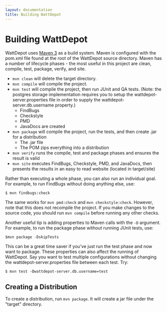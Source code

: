 ```yaml
---
layout: documentation
title: Building WattDepot
---
```

# Building WattDepot

WattDepot uses [Maven 3](http://maven.apache.org/index.html) as a build system. Maven is configured with the pom.xml file found at the root of the WattDepot source directory. Maven has a number of lifecycle phases - the most useful in this project are clean, compile, test, package, verify, and site.

  * `mvn clean` will delete the target directory.
  * `mvn compile` will compile the project.
  * `mvn test` will compile the project, then run JUnit and QA tests. (Note: the postgres storage implementation requires you to setup the wattdepot-server.properties file in order to supply the wattdepot-server.db.username property.)
    * FindBugs
    * Checkstyle 
    * PMD
    * JavaDocs are created
  * `mvn package` will compile the project, run the tests, and then create .jar for a distribution
    * The .jar file
    * The POM zips everything into a distribution
  * `mvn verify` runs the compile, test and package phases and ensures the result is valid
  * `mvn site` executes FindBugs, Checkstyle, PMD, and JavaDocs, then presents the results in an easy to read website (located in target/site)

Rather than executing a whole phase, you can also run an individual goal. For example, to run FindBugs without doing anything else, use:

    $ mvn findbugs:check
    
The same works for `mvn pmd:check` and `mvn checkstyle:check`. However, note that this does not recompile the project. If you make changes to the source code, you should run `mvn compile` before running any other checks. 

Another useful tip is adding properties to Maven calls with the `-D` argument. For example, to run the package phase without running JUnit tests, use:
    
    $mvn package -DskipTests
    
This can be a great time saver if you've just run the test phase and now want to package. These properties can also affect the running of WattDepot. Say you want to test multiple configurations without changing the wattdepot-server.properties file between each test. Try:

    $ mvn test -Dwattdepot-server.db.username=test

## Creating a Distribution

To create a distribution, run `mvn package`. It will create a jar file under the "target" directory.



